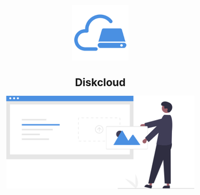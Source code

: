 <p align="center">
  <a href="https://diskcloud.giao.club/">
    <img width="150" src="./logo.png">
  </a>
</p>

<h1 align="center">Diskcloud</h1>

![](./banner.svg)
